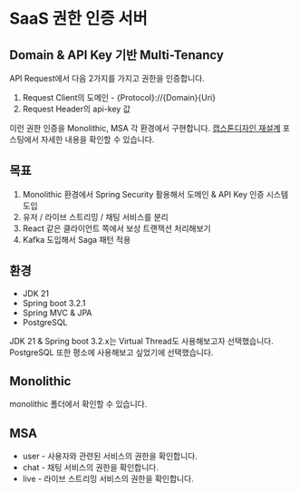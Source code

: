 # SaaS 권한 인증 서버

## Domain & API Key 기반 Multi-Tenancy

API Request에서 다음 2가지를 가지고 권한을 인증합니다.

1. Request Client의 도메인 - {Protocol}://{Domain}{Uri}
2. Request Header의 api-key 값

이런 권한 인증을 Monolithic, MSA 각 환경에서 구현합니다. [캡스톤디자인 재설계](https://velog.io/@long9725/%EC%BA%A1%EC%8A%A4%ED%86%A4%EB%94%94%EC%9E%90%EC%9D%B8-%EB%A6%AC%ED%8C%A9%ED%86%A0%EB%A7%811-MSA-%EA%B8%B0%EB%B0%98-%EC%9E%AC%EC%84%A4%EA%B3%84#monolithic-%ED%99%98%EA%B2%BD%EC%97%90%EC%84%9C%EC%9D%98-db) 포스팅에서 자세한 내용을 확인할 수 있습니다.

## 목표

1. Monolithic 환경에서 Spring Security 활용해서 도메인 & API Key 인증 시스템 도입
2. 유저 / 라이브 스트리밍 / 채팅 서비스를 분리
3. React 같은 클라이언트 쪽에서 보상 트랜잭션 처리해보기
4. Kafka 도입해서 Saga 패턴 적용

## 환경

+ JDK 21
+ Spring boot 3.2.1
+ Spring MVC & JPA
+ PostgreSQL

JDK 21 & Spring boot 3.2.x는 Virtual Thread도 사용해보고자 선택했습니다. PostgreSQL 또한 평소에 사용해보고 싶었기에 선택했습니다.

## Monolithic

monolithic 폴더에서 확인할 수 있습니다.

## MSA

* user - 사용자와 관련된 서비스의 권한을 확인합니다. 
* chat - 채팅 서비스의 권한을 확인합니다.
* live - 라이브 스트리밍 서비스의 권한을 확인합니다.
